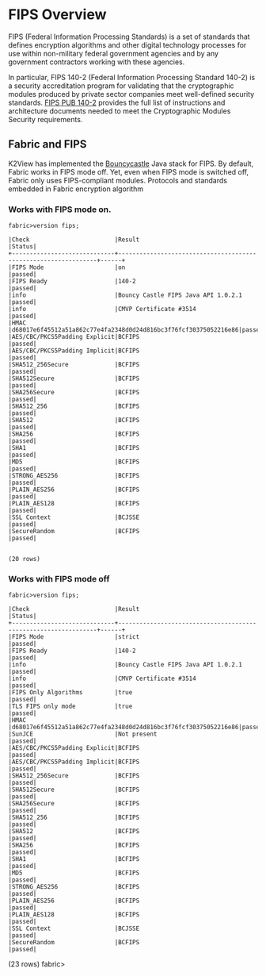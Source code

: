 # FIPS Overview

FIPS (Federal Information Processing Standards) is a set of standards that defines encryption algorithms and other digital technology processes for use within non-military federal government agencies and by any government contractors working with these agencies. 

In particular, FIPS 140-2 (Federal Information Processing Standard 140-2) is a security accreditation program for validating that the cryptographic modules produced by private sector companies meet well-defined security standards.
[FIPS PUB 140-2](https://nvlpubs.nist.gov/nistpubs/FIPS/NIST.FIPS.140-2.pdf) provides the full list of instructions and architecture documents needed to meet the Cryptographic Modules Security requirements.


## Fabric and FIPS

K2View has implemented the [Bouncycastle](https://www.bouncycastle.org/index.html) Java stack for FIPS.
By default, Fabric works in FIPS mode off. Yet, even when FIPS mode is switched off, Fabric only uses FIPS-compliant modules.
Protocols and standards embedded in Fabric encryption algorithm

### Works with FIPS mode on.

```fabric>version fips;```

```
|Check                        |Result                                                          |Status|
+-----------------------------+----------------------------------------------------------------+------+
|FIPS Mode                    |on                                                              |passed|
|FIPS Ready                   |140-2                                                           |passed|
|info                         |Bouncy Castle FIPS Java API 1.0.2.1                             |passed|
|info                         |CMVP Certificate #3514                                          |passed|
|HMAC                         |d68017e6f45512a51a862c77e4fa2348d0d24d816bc3f76fcf30375052216e86|passed|
|AES/CBC/PKCS5Padding Explicit|BCFIPS                                                          |passed|
|AES/CBC/PKCS5Padding Implicit|BCFIPS                                                          |passed|
|SHA512_256Secure             |BCFIPS                                                          |passed|
|SHA512Secure                 |BCFIPS                                                          |passed|
|SHA256Secure                 |BCFIPS                                                          |passed|
|SHA512_256                   |BCFIPS                                                          |passed|
|SHA512                       |BCFIPS                                                          |passed|
|SHA256                       |BCFIPS                                                          |passed|
|SHA1                         |BCFIPS                                                          |passed|
|MD5                          |BCFIPS                                                          |passed|
|STRONG_AES256                |BCFIPS                                                          |passed|
|PLAIN_AES256                 |BCFIPS                                                          |passed|
|PLAIN_AES128                 |BCFIPS                                                          |passed|
|SSL Context                  |BCJSSE                                                          |passed|
|SecureRandom                 |BCFIPS                                                          |passed|

 
(20 rows)
```

### Works with FIPS mode off

```fabric>version fips;```

```
|Check                        |Result                                                          |Status|
+-----------------------------+----------------------------------------------------------------+------+
|FIPS Mode                    |strict                                                          |passed|
|FIPS Ready                   |140-2                                                           |passed|
|info                         |Bouncy Castle FIPS Java API 1.0.2.1                             |passed|
|info                         |CMVP Certificate #3514                                          |passed|
|FIPS Only Algorithms         |true                                                            |passed|
|TLS FIPS only mode           |true                                                            |passed|
|HMAC                         |d68017e6f45512a51a862c77e4fa2348d0d24d816bc3f76fcf30375052216e86|passed|
|SunJCE                       |Not present                                                     |passed|
|AES/CBC/PKCS5Padding Explicit|BCFIPS                                                          |passed|
|AES/CBC/PKCS5Padding Implicit|BCFIPS                                                          |passed|
|SHA512_256Secure             |BCFIPS                                                          |passed|
|SHA512Secure                 |BCFIPS                                                          |passed|
|SHA256Secure                 |BCFIPS                                                          |passed|
|SHA512_256                   |BCFIPS                                                          |passed|
|SHA512                       |BCFIPS                                                          |passed|
|SHA256                       |BCFIPS                                                          |passed|
|SHA1                         |BCFIPS                                                          |passed|
|MD5                          |BCFIPS                                                          |passed|
|STRONG_AES256                |BCFIPS                                                          |passed|
|PLAIN_AES256                 |BCFIPS                                                          |passed|
|PLAIN_AES128                 |BCFIPS                                                          |passed|
|SSL Context                  |BCJSSE                                                          |passed|
|SecureRandom                 |BCFIPS                                                          |passed|

```
 

(23 rows)
fabric>
 




